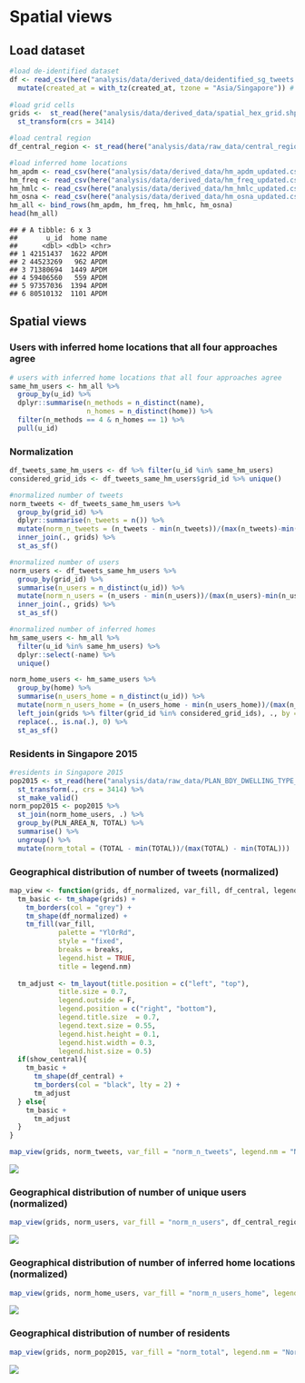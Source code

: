 Spatial views
================

## Load dataset

``` r
#load de-identified dataset
df <- read_csv(here("analysis/data/derived_data/deidentified_sg_tweets.csv")) %>% 
  mutate(created_at = with_tz(created_at, tzone = "Asia/Singapore")) # the tweets were sent in Singapore, so must convert the timezone to SGT, the default timezone is UTC! 
  
#load grid cells 
grids <-  st_read(here("analysis/data/derived_data/spatial_hex_grid.shp"), quiet = T) %>% 
  st_transform(crs = 3414)

#load central region 
df_central_region <- st_read(here("analysis/data/raw_data/central_region.shp"), quiet = T) 

#load inferred home locations 
hm_apdm <- read_csv(here("analysis/data/derived_data/hm_apdm_updated.csv"))
hm_freq <- read_csv(here("analysis/data/derived_data/hm_freq_updated.csv"))
hm_hmlc <- read_csv(here("analysis/data/derived_data/hm_hmlc_updated.csv"))
hm_osna <- read_csv(here("analysis/data/derived_data/hm_osna_updated.csv"))
hm_all <- bind_rows(hm_apdm, hm_freq, hm_hmlc, hm_osna)
head(hm_all)
```

    ## # A tibble: 6 x 3
    ##       u_id  home name 
    ##      <dbl> <dbl> <chr>
    ## 1 42151437  1622 APDM 
    ## 2 44523269   962 APDM 
    ## 3 71380694  1449 APDM 
    ## 4 59406560   559 APDM 
    ## 5 97357036  1394 APDM 
    ## 6 80510132  1101 APDM

## Spatial views

### Users with inferred home locations that all four approaches agree

``` r
# users with inferred home locations that all four approaches agree
same_hm_users <- hm_all %>% 
  group_by(u_id) %>% 
  dplyr::summarise(n_methods = n_distinct(name),
                   n_homes = n_distinct(home)) %>% 
  filter(n_methods == 4 & n_homes == 1) %>% 
  pull(u_id)
```

### Normalization

``` r
df_tweets_same_hm_users <- df %>% filter(u_id %in% same_hm_users)
considered_grid_ids <- df_tweets_same_hm_users$grid_id %>% unique()

#normalized number of tweets 
norm_tweets <- df_tweets_same_hm_users %>% 
  group_by(grid_id) %>% 
  dplyr::summarise(n_tweets = n()) %>% 
  mutate(norm_n_tweets = (n_tweets - min(n_tweets))/(max(n_tweets)-min(n_tweets))) %>% 
  inner_join(., grids) %>% 
  st_as_sf()

#normalized number of users 
norm_users <- df_tweets_same_hm_users %>% 
  group_by(grid_id) %>%
  summarise(n_users = n_distinct(u_id)) %>% 
  mutate(norm_n_users = (n_users - min(n_users))/(max(n_users)-min(n_users))) %>% 
  inner_join(., grids) %>% 
  st_as_sf()

#normalized number of inferred homes
hm_same_users <- hm_all %>% 
  filter(u_id %in% same_hm_users) %>% 
  dplyr::select(-name) %>% 
  unique()

norm_home_users <- hm_same_users %>% 
  group_by(home) %>% 
  summarise(n_users_home = n_distinct(u_id)) %>% 
  mutate(norm_n_users_home = (n_users_home - min(n_users_home))/(max(n_users_home)-min(n_users_home))) %>%
  left_join(grids %>% filter(grid_id %in% considered_grid_ids), ., by = c("grid_id" = "home")) %>% 
  replace(., is.na(.), 0) %>% 
  st_as_sf() 
```

### Residents in Singapore 2015

``` r
#residents in Singapore 2015
pop2015 <- st_read(here("analysis/data/raw_data/PLAN_BDY_DWELLING_TYPE_2015.shp"), quiet = T) %>%
  st_transform(., crs = 3414) %>% 
  st_make_valid()
norm_pop2015 <- pop2015 %>% 
  st_join(norm_home_users, .) %>% 
  group_by(PLN_AREA_N, TOTAL) %>% 
  summarise() %>% 
  ungroup() %>% 
  mutate(norm_total = (TOTAL - min(TOTAL))/(max(TOTAL) - min(TOTAL)))
```

### Geographical distribution of number of tweets (normalized)

``` r
map_view <- function(grids, df_normalized, var_fill, df_central, legend.nm, breaks,  show_central = F){
  tm_basic <- tm_shape(grids) + 
    tm_borders(col = "grey") + 
    tm_shape(df_normalized) +
    tm_fill(var_fill, 
            palette = "YlOrRd",
            style = "fixed",
            breaks = breaks,
            legend.hist = TRUE,
            title = legend.nm)
  
  tm_adjust <- tm_layout(title.position = c("left", "top"),
            title.size = 0.7,
            legend.outside = F,
            legend.position = c("right", "bottom"),
            legend.title.size  = 0.7,
            legend.text.size = 0.55,
            legend.hist.height = 0.1,
            legend.hist.width = 0.3,
            legend.hist.size = 0.5)
  if(show_central){
    tm_basic + 
      tm_shape(df_central) + 
      tm_borders(col = "black", lty = 2) +
      tm_adjust
  } else{
    tm_basic +
      tm_adjust
  }
}
```

``` r
map_view(grids, norm_tweets, var_fill = "norm_n_tweets", legend.nm = "Normalized # of tweets", breaks = c(0, 0.03, 0.05, 0.1, 0.2, 0.3, 0.5, 0.7, 0.9, 1.0))
```

<img src="02-figures-spatial-view-of-same-hm-users_files/figure-gfm/unnamed-chunk-6-1.png" style="display: block; margin: auto;" />

### Geographical distribution of number of unique users (normalized)

``` r
map_view(grids, norm_users, var_fill = "norm_n_users", df_central_region, legend.nm = "Normalized # of unique users", show_central = T, breaks = c(0, 0.03, 0.05, 0.1, 0.2, 0.3, 0.5, 0.7, 0.9, 1.0))
```

<img src="02-figures-spatial-view-of-same-hm-users_files/figure-gfm/unnamed-chunk-7-1.png" style="display: block; margin: auto;" />

### Geographical distribution of number of inferred home locations (normalized)

``` r
map_view(grids, norm_home_users, var_fill = "norm_n_users_home", legend.nm = "Normalized # of inferred homes", breaks = c(0, 0.03, 0.05, 0.1, 0.2, 0.3, 0.5, 0.7, 0.9, 1.0))
```

<img src="02-figures-spatial-view-of-same-hm-users_files/figure-gfm/unnamed-chunk-8-1.png" style="display: block; margin: auto;" />

### Geographical distribution of number of residents

``` r
map_view(grids, norm_pop2015, var_fill = "norm_total", legend.nm = "Normalized # of residents", breaks = c(0, 0.03, 0.05, 0.1, 0.2, 0.3, 0.5, 0.7, 0.9, 1.0))
```

<img src="02-figures-spatial-view-of-same-hm-users_files/figure-gfm/unnamed-chunk-9-1.png" style="display: block; margin: auto;" />
